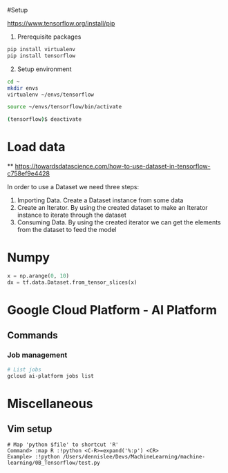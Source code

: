 #Setup

https://www.tensorflow.org/install/pip

1. Prerequisite packages
```bash
pip install virtualenv
pip install tensorflow
```

2. Setup environment
```bash
cd ~
mkdir envs
virtualenv ~/envs/tensorflow

source ~/envs/tensorflow/bin/activate

(tensorflow)$ deactivate
```


# Load data

** https://towardsdatascience.com/how-to-use-dataset-in-tensorflow-c758ef9e4428

In order to use a Dataset we need three steps:

1. Importing Data. Create a Dataset instance from some data
2. Create an Iterator. By using the created dataset to make an Iterator instance to iterate through the dataset
3. Consuming Data. By using the created iterator we can get the elements from the dataset to feed the model

# Numpy

```python
x = np.arange(0, 10)
dx = tf.data.Dataset.from_tensor_slices(x)
```

# Google Cloud Platform - AI Platform

## Commands

### Job management

```bash
# List jobs
gcloud ai-platform jobs list
```

# Miscellaneous

## Vim setup

```
# Map 'python $file' to shortcut 'R'
Command> :map R :!python <C-R>=expand('%:p') <CR>
Example> :!python /Users/dennislee/Devs/MachineLearning/machine-learning/0B_Tensorflow/test.py
```
